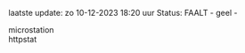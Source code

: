 laatste update: 
zo 10-12-2023 18:20   uur 
Status: FAALT - geel - 
<div class="service Y">microstation</div><div class="service G">httpstat</div>